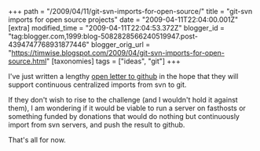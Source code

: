 +++
path = "/2009/04/11/git-svn-imports-for-open-source/"
title = "git-svn imports for open source projects"
date = "2009-04-11T22:04:00.001Z"
[extra]
modified_time = "2009-04-11T22:04:53.372Z"
blogger_id = "tag:blogger.com,1999:blog-5082828566240519947.post-4394747768931877446"
blogger_orig_url = "https://timwise.blogspot.com/2009/04/git-svn-imports-for-open-source.html"
[taxonomies]
tags = ["ideas", "git"]
+++

I've just written a lengthy [open letter to github](https://lists.gnucash.org/pipermail/gnucash-devel/2009-April/025196.html) in the hope that they will support continuous centralized imports from svn to git.  

If they don't wish to rise to the challenge (and I wouldn't hold it against them), I am wondering if it would be viable to run a server on fasthosts or something funded by donations that would do nothing but continuously import from svn servers, and push the result to github.  

That's all for now.
